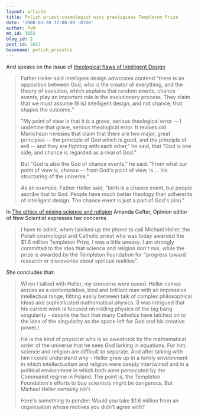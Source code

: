 ```yaml
---
layout: article
title: Polish priest-cosmologist wins prestigious Templeton Prize
date: '2008-03-20 22:00:00 -0700'
author: PvM
mt_id: 3653
blog_id: 2
post_id: 3653
basename: polish_priestco
---
```

And speaks on the issue of [theological flaws of Intelligent Design](http://www.catholicnews.com/data/stories/cns/0801398.htm)

> Father Heller said intelligent design advocates contend "there is an opposition between God, who is the creator of everything, and the theory of evolution, which explains that random events, chance events, play an important role in the evolutionary process. They claim that we must assume (it is) intelligent design, and not chance, that shapes the outcome."
> 
> "My point of view is that it is a grave, serious theological error -- I underline that grave, serious theological error. It revives old Manichean heresies that claim that there are two major, great principles -- the principle of God which is good, and the principle of evil -- and they are fighting with each other," he said, that "God is one side, and chance is regarded as a rival of God."
> 
> But "God is also the God of chance events," he said. "From what our point of view is, chance -- from God's point of view, is ... his structuring of the universe."
> 
> As an example, Father Heller said, "birth is a chance event, but people ascribe that to God. People have much better theology than adherents of intelligent design. The chance event is just a part of God's plan."

In [ The ethics of mixing science and religion](http://www.newscientist.com/blog/shortsharpscience/2008/03/ethics-of-mixing-science-and-religion.html) Amanda Gefter, Opinion editor of New Scientist expresses her concerns

> I have to admit, when I picked up the phone to call Michael Heller, the Polish cosmologist and Catholic priest who was today awarded the $1.6 million Templeton Prize, I was a little uneasy. I am strongly committed to the idea that science and religion don't mix, while the prize is awarded by the Templeton Foundation for "progress toward research or discoveries about spiritual realities".

She concludes that:

> When I talked with Heller, my concerns were eased. Heller comes across as a contemplative, kind and brilliant man with an impressive intellectual range, flitting easily between talk of complex philosophical ideas and sophisticated mathematical physics. (I was intrigued that his current work is focused on ridding physics of the big bang singularity - despite the fact that many Catholics have latched on to the idea of the singularity as the space left for God and his creative power.)
> 
> He is the kind of physicist who is so awestruck by the mathematical order of the universe that he sees God lurking in equations. For him, science and religion are difficult to separate. And after talking with him I could understand why - Heller grew up in a family environment in which intellectualism and religion were deeply intertwined and in a political environment in which both were persecuted by the Communist regime in Poland. The point is, the Templeton Foundation's efforts to buy scientists might be dangerous. But Michael Heller certainly isn't.
> 
> Here's something to ponder: Would you take $1.6 million from an organisation whose motives you didn't agree with?
